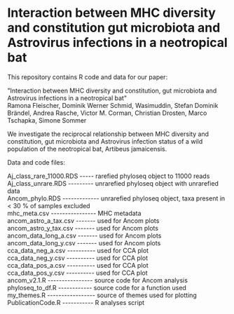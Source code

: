 # Interaction between MHC diversity and constitution gut microbiota and Astrovirus infections in a neotropical bat
This repository contains R code and data for our paper: 


"Interaction between MHC diversity and constitution, gut microbiota and Astrovirus infections in a neotropical bat" <br>
Ramona Fleischer, Dominik Werner Schmid, Wasimuddin, Stefan Dominik Brändel, Andrea Rasche, Victor M. Corman, Christian Drosten, Marco Tschapka, Simone Sommer

We investigate the reciprocal relationship between MHC diversity and constitution, gut microbiota and Astrovirus infection status of a wild population of the neotropical bat, Artibeus jamaicensis.


Data and code files:

Aj_class_rare_11000.RDS ----- rarefied phyloseq object to 11000 reads <br>
Aj_class_unrare.RDS --------- unrarefied phyloseq object with unrarefied data <br>
Ancom_phylo.RDS ------------- unrarefied phyloseq object, taxa present in < 30 %  of samples excluded <br>
mhc_meta.csv ---------------- MHC metadata <br>
ancom_astro_a_tax.csv ------- used for Ancom plots <br>
ancom_astro_y_tax.csv ------- used for Ancom plots <br>
ancom_data_long_a.csv ------- used for Ancom plots <br>
ancom_data_long_y.csv ------- used for Ancom plots <br>
cca_data_neg_a.csv ---------- used for CCA plot <br>
cca_data_neg_y.csv ---------- used for CCA plot <br>
cca_data_pos_a.csv ---------- used for CCA plot <br>
cca_data_pos_y.csv ---------- used for CCA plot <br>
ancom_v2.1.R ---------------- source code for Ancom analysis <br>
phyloseq_to_df.R ------------ source code for a function used <br>
my_themes.R ----------------- source of themes used for plotting <br>
PublicationCode.R ----------- R analyses script
